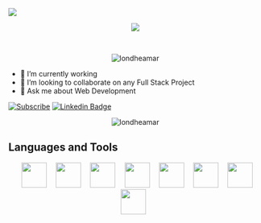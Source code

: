 [<img src="https://media-exp1.licdn.com/dms/image/C4D16AQFnv4wlKZ8_5g/profile-displaybackgroundimage-shrink_350_1400/0/1653138448786?e=1668038400&v=beta&t=5MPXzFLDIsDBm0d9PVCHcWLp21tqtVmT0EJHCkfhlHE"/>](https://www.linkedin.com/in/londheamar/)

<!-- <h1 align="center"><img src="https://raw.githubusercontent.com/ABSphreak/ABSphreak/master/gifs/Hi.gif" width="30px" />Hey Dev's, I'm Londhe Amar</h1> -->
<!-- <p align="center">SOFTWARE DEVELOPER</p> -->
<p align="center">
  <img src="https://capsule-render.vercel.app/api?type=waving&color=gradient&height=60&section=footer"/>
</p>

<br />

<p align="center">
  <img src="https://komarev.com/ghpvc/?username=londheamar&color=ca2929&style=flat-square" alt="londheamar" />
</p>


- 🔭 I’m currently working 
- 👯 I’m looking to collaborate on any Full Stack Project
- 💬 Ask me about Web Development


[![Subscribe](https://img.shields.io/youtube/channel/views/UCtM1bw4eRDKlBndFQf__FxQ?color=ca2929&label=Subscribe&style=social)](https://www.youtube.com/channel/UCtM1bw4eRDKlBndFQf__FxQ)
[![Linkedin Badge](https://img.shields.io/badge/-londheamar-white?style=flat&logo=Linkedin&logoColor=blue&link=https://www.linkedin.com/in/londheamar/)](https://www.linkedin.com/in/londheamar/)


<!-- Github Stats -->
<!-- <p align="center">
  <img align="center" src="https://github-readme-stats.vercel.app/api?username=londheamar&show_icons=true&theme=radical&count_private=true" alt="londheamar" />
</p> -->
<!-- Languages -->
<p align="center">
  <img align="center" src="https://github-readme-stats.vercel.app/api/top-langs/?username=londheamar&layout=compact&show_icons=true&theme=radical&count_private=true" alt="londheamar" />
</p>

## Languages and Tools
<p align="center" >
<code> <img height="50" src="https://images.vexels.com/media/users/3/166383/isolated/preview/6024bc5746d7436c727825dc4fc23c22-html-programming-language-icon-by-vexels.png"> </code>
<code> <img height="50" src="https://3.bp.blogspot.com/-oRSUw_TmO9o/XIb61m88fcI/AAAAAAAAIq0/vnxl2zzsXEQsnHI2fH4GjKu_ZT0urRo4wCK4BGAYYCw/s1600/icon%2Bcss%2B3.png"> </code>
<code> <img height="50" src="https://www.clipartmax.com/png/middle/470-4707396_javascript-icon-html-css-js-icons.png"> </code>
<code> <img height="50" src="https://cdn.iconscout.com/icon/free/png-256/php-99-1175127.png"> </code>
<code> <img height="50" src="https://www.mysql.com/common/logos/logo-mysql-170x115.png"> </code>
<code> <img height="50" src="https://upload.wikimedia.org/wikipedia/commons/thumb/3/3f/Git_icon.svg/1024px-Git_icon.svg.png"> </code>
<code> <img height="50" src="https://cdn.worldvectorlogo.com/logos/ubuntu-2.svg"> </code>
 <code> <img height="50" src="https://img.icons8.com/color/452/visual-studio.png"> </code>
</p>
